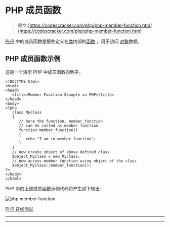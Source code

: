 # PHP 成员函数

> 原文:[https://codescracker.com/php/php-member-function.htm](https://codescracker.com/php/php-member-function.htm)

[PHP](/php/index.htm) 中的成员函数是那些定义在[类](/php/php-classes-objects.htm)内部的[函数](/php/php-functions.htm) ，用于访问 [对象](/php/php-classes-objects.htm)数据。

## PHP 成员函数示例

这是一个演示 PHP 中成员函数的例子。

```
<!DOCTYPE html>
<html>
<head>
   <title>Member Function Example in PHP</title>
</head>
<body>
<?php
   class Myclass 
   {
      // here the function, member_function
      // can be called as member function
      function member_function()
      {
         echo "I am in member function";
      }
   }
   // now create object of above defined class
   $object_Myclass = new Myclass;
   // now access member function using object of the class
   $object_Myclass::member_function();
?>
</body>
</html>
```

PHP 中的上述成员函数示例代码将产生如下输出:

![php member function](../Images/7612e22ed2f2a163dcc852c4dd28fd35.png)

[PHP 在线测试](/exam/showtest.php?subid=8)

* * *

* * *